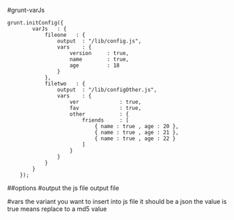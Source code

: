 #grunt-varJs

```
grunt.initConfig({
        varJs   : {
            fileone   : {
                output  : "/lib/config.js",
                vars    : {
                    version     : true,
                    name        : true,
                    age         : 18
                }
            },
            filetwo   : {
                output  : "/lib/configOther.js",
                vars    : {
                    ver             : true,
                    fav             : true,
                    other           : {
                        friends     : [
                            { name : true , age : 20 },
                            { name : true , age : 21 },
                            { name : true , age : 22 }
                        ]
                    }
                }
            }
        }
    });
```

##options
#output
the js file output file

#vars
the variant you want to insert into js file
it should be a json
the value is true means replace to a md5 value